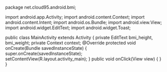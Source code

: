 package net.cloud95.android.bmi;

import android.app.Activity;
import android.content.Context;
import android.content.Intent;
import android.os.Bundle;
import android.view.View;
import android.widget.EditText;
import android.widget.Toast;

public class MainActivity extends Activity {
	private EditText bmi_height, bmi_weight;
	private Context context;
    @Override
    protected void onCreate(Bundle savedInstanceState) {
        super.onCreate(savedInstanceState);
        setContentView(R.layout.activity_main);
    }
    public void onClick(View view) {
    }
}
